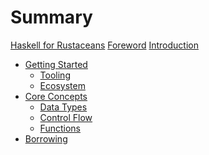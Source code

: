 # Summary

[Haskell for Rustaceans](./title.md)
[Foreword](./foreword.md)
[Introduction](./introduction.md)

- [Getting Started](./ch01-00-getting-started.md)
  - [Tooling](./ch01-01-tooling.md)
  - [Ecosystem](./ch01-02-ecosystem.md)
- [Core Concepts](./ch02-00-basics.md)
  - [Data Types](./ch02-01-data-types.md)
  - [Control Flow](./ch02-02-control-flow.md)
  - [Functions]()
- [Borrowing]()
